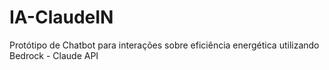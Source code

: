 # IA-ClaudeIN
 Protótipo de Chatbot para interações sobre eficiência energética utilizando Bedrock - Claude API
